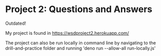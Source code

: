 # Project 2: Questions and Answers

Outdated!

My project is found in https://wsdproject2.herokuapp.com/

The project can also be run locally in command line by navigating to the
drill-and-practice folder and running 'deno run --allow-all run-locally.js'
